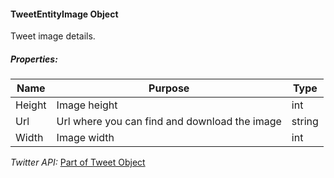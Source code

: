 #### TweetEntityImage Object

Tweet image details.

##### Properties:

| Name | Purpose | Type |
|------|---------|------|
| Height | Image height | int |
| Url | Url where you can find and download the image | string |
| Width | Image width | int |

*Twitter API:* [Part of Tweet Object](https://developer.twitter.com/en/docs/twitter-api/data-dictionary/object-model/tweet)